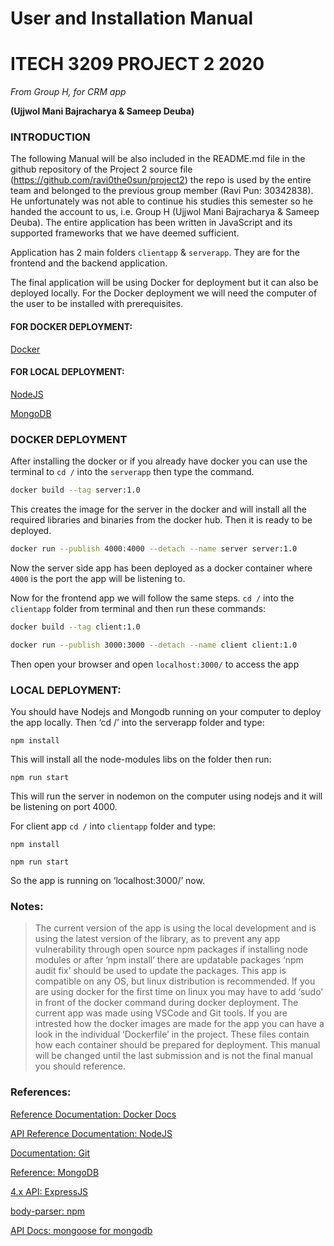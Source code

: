 # User and Installation Manual 
# ITECH 3209 PROJECT 2 2020 
*From Group H, for CRM app* 

**(Ujjwol Mani Bajracharya & Sameep Deuba)**

### INTRODUCTION
The following Manual will be also included in the README.md file in the github repository of the Project 2 source file (https://github.com/ravi0the0sun/project2) the repo is used by the entire team and belonged to the previous group member (Ravi Pun: 30342838). He unfortunately was not able to continue his studies this semester so he handed the account to us, i.e. Group H (Ujjwol Mani Bajracharya & Sameep Deuba). The entire application has been written in JavaScript and its supported frameworks that we have deemed sufficient.

Application has 2 main folders `clientapp` & `serverapp`. They are for the frontend and the backend application. 

The final application will be using Docker for deployment but it can also be deployed locally. 
For the Docker deployment we will need the computer of the user to be installed with prerequisites. 

#### FOR DOCKER DEPLOYMENT: 
[Docker](https://docs.docker.com/get-docker/)

#### FOR LOCAL DEPLOYMENT: 
[NodeJS](https://nodejs.org/en/download/)

[MongoDB](https://docs.mongodb.com/manual/installation/)

### DOCKER DEPLOYMENT
After installing the docker or if you already have docker you can use the terminal to `cd /` into the `serverapp` then type the command.

```bash 
docker build --tag server:1.0
```

This creates the image for the server in the docker and will install all the required libraries and binaries from the docker hub. Then it is ready to be deployed.
```bash
docker run --publish 4000:4000 --detach --name server server:1.0
```
Now the server side app has been deployed as a docker container where `4000` is the port the app will be listening to.

Now for the frontend app we will follow the same steps. `cd /` into the `clientapp` folder from terminal and then run these commands:
```bash
docker build --tag client:1.0 
```
```bash
docker run --publish 3000:3000 --detach --name client client:1.0
```
Then open your browser and open `localhost:3000/` to access the app

### LOCAL DEPLOYMENT:
You should have Nodejs and Mongodb running on your computer to deploy the app locally. Then ‘cd /’ into the serverapp folder and type:

```npm install``` 

This will install all the node-modules libs on the folder then run:

```npm run start```

This will run the server in nodemon on the computer using nodejs and it will be listening on port 4000.

For client app `cd /` into `clientapp` folder and type:

```npm install ```

```npm run start```

So the app is running on ‘localhost:3000/’ now.

### Notes:  
> The current version of the app is using the local development and is using the latest version of the library, as to prevent any app vulnerability through open source npm packages if installing node modules or after ‘npm install’ there are updatable packages ‘npm audit fix’ should be used to update the packages.
> This app is compatible on any OS, but linux distribution is recommended.
> If you are using docker for the first time on linux you may have to add ‘sudo’ in front of the docker command during docker deployment.
> The current app was made using VSCode and Git tools.
> If you are intrested how the docker images are made for the app you can have a look in the individual ‘Dockerfile’ in the project. These files contain how each container should be prepared for deployment.
> This manual will be changed until the last submission and is not the final manual you should reference. 

### References: 

[Reference Documentation: Docker Docs](https://docs.docker.com/reference/)

[API Reference Documentation: NodeJS](https://nodejs.org/en/docs/)

[Documentation: Git](https://git-scm.com/doc)

[Reference: MongoDB](https://docs.mongodb.com/manual/reference/)

[4.x API: ExpressJS](https://expressjs.com/en/4x/api.html)

[body-parser: npm](https://www.npmjs.com/package/body-parser)

[API Docs: mongoose for mongodb](https://www.npmjs.com/package/body-parser)

